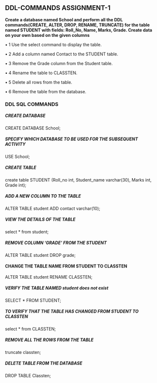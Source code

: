 ##   DDL-COMMANDS ASSIGNMENT-1 


**Create a database named School and perform all the DDL commands(CREATE, ALTER, DROP, RENAME, TRUNCATE) for the table named STUDENT with fields: Roll_No, Name, Marks, Grade. Create data on your own based on the given columns**

•	1 Use the select command to display the table. 

•	2 Add a column named Contact to the STUDENT table. 

•	3 Remove the Grade column from the Student table.

•	4 Rename the table to CLASSTEN. 

•	5 Delete all rows from the table.

•	6 Remove the table from the database.

### **DDL SQL COMMANDS** 
##### **CREATE DATABASE**
CREATE DATABASE School;
#####  **SPECIFY WHICH DATABASE TO BE USED FOR THE SUBSEQUENT ACTIVITY**
USE School;

#####  **CREATE TABLE**
create table STUDENT
(Roll_no int,
Student_name varchar(30),
Marks int,
 Grade int);  
#####  **ADD A NEW COLUMN TO THE TABLE**
ALTER TABLE student ADD  contact varchar(10);

#####  **VIEW THE DETAILS OF THE TABLE**
select * from student;
#####  **REMOVE COLUMN ‘GRADE’ FROM THE STUDENT**

ALTER TABLE student DROP grade;
####  **CHANGE THE TABLE NAME FROM STUDENT TO CLASSTEN**
ALTER TABLE student RENAME CLASSTEN;
#####  **VERIFY THE TABLE NAMED student does not exist**

  SELECT * FROM STUDENT;

#####  **TO VERIFY THAT THE TABLE HAS CHANGED FROM STUDENT TO CLASSTEN**
select * from CLASSTEN;
#####  **REMOVE ALL THE ROWS FROM THE TABLE**
truncate classten;

#####  **DELETE TABLE FROM THE DATABASE**
DROP TABLE Classten;



